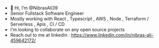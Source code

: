 - 👋 Hi, I’m @NibrasAli39
- Senior Fullstack Software Engineer
- Mostly working with React , Typescript , AWS , Node , Terraform / Serverless , Apis , CI / CD 
- I'm looking to collaborate on any open source projects 
- Reach out to me at linkedin : https://www.linkedin.com/in/nibras-ali-459642172/


<!---
NibrasAli39/NibrasAli39 is a ✨ special ✨ repository because its `README.md` (this file) appears on your GitHub profile.
You can click the Preview link to take a look at your changes.
--->
